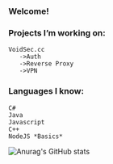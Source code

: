 ### Welcome!

### Projects I’m working on:
	VoidSec.cc
	   ->Auth
	   ->Reverse Proxy
	   ->VPN

### Languages I know:
	C#
	Java
	Javascript
	C++
  	NodeJS *Basics*



![Anurag's GitHub stats](https://github-readme-stats.vercel.app/api?username=LittleEgg-Sudo&show_icons=true&theme=radical&count_private=true)



